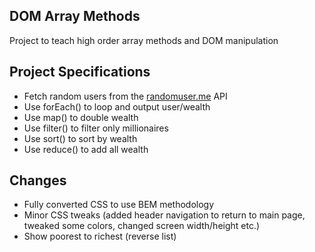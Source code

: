 ## DOM Array Methods

Project to teach high order array methods and DOM manipulation

## Project Specifications

- Fetch random users from the [randomuser.me](https://randomuser.me) API
- Use forEach() to loop and output user/wealth
- Use map() to double wealth
- Use filter() to filter only millionaires
- Use sort() to sort by wealth
- Use reduce() to add all wealth

## Changes 
- Fully converted CSS to use BEM methodology
- Minor CSS tweaks (added header navigation to return to main page, tweaked some colors, changed screen width/height etc.)
- Show poorest to richest (reverse list)

